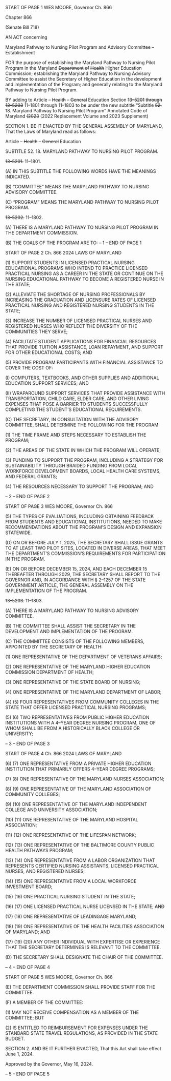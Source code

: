 START OF PAGE 1
WES MOORE, Governor Ch. 866

Chapter 866

(Senate Bill 718)

AN ACT concerning

Maryland Pathway to Nursing Pilot Program and Advisory Committee
– Establishment

FOR the purpose of establishing the Maryland Pathway to Nursing Pilot Program in the
Maryland ~~Department~~ ~~of~~ ~~Health~~ Higher Education Commission; establishing the
Maryland Pathway to Nursing Advisory Committee to assist the Secretary of Higher
Education in the development and implementation of the Program; and generally
relating to the Maryland Pathway to Nursing Pilot Program.

BY adding to
Article – ~~Health~~ ~~–~~ ~~General~~ Education
Section ~~13–5201~~ ~~through~~ ~~13–5203~~ 11–1801 through 11–1803 to be under the new
subtitle “Subtitle ~~52.~~ 18. Maryland Pathway to Nursing Pilot Program”
Annotated Code of Maryland
~~(2023~~ (2022 Replacement Volume and 2023 Supplement)

SECTION 1. BE IT ENACTED BY THE GENERAL ASSEMBLY OF MARYLAND,
That the Laws of Maryland read as follows:

Article – ~~Health~~ ~~–~~ ~~General~~ Education

SUBTITLE 52. 18. MARYLAND PATHWAY TO NURSING PILOT PROGRAM.

~~13–5201.~~ 11–1801.

(A) IN THIS SUBTITLE THE FOLLOWING WORDS HAVE THE MEANINGS
INDICATED.

(B) “COMMITTEE” MEANS THE MARYLAND PATHWAY TO NURSING
ADVISORY COMMITTEE.

(C) “PROGRAM” MEANS THE MARYLAND PATHWAY TO NURSING PILOT
PROGRAM.

~~13–5202.~~ 11–1802.

(A) THERE IS A MARYLAND PATHWAY TO NURSING PILOT PROGRAM IN
THE DEPARTMENT COMMISSION.

(B) THE GOALS OF THE PROGRAM ARE TO:
– 1 –
END OF PAGE 1

START OF PAGE 2
Ch. 866 2024 LAWS OF MARYLAND

(1) SUPPORT STUDENTS IN LICENSED PRACTICAL NURSING
EDUCATIONAL PROGRAMS WHO INTEND TO PRACTICE LICENSED PRACTICAL
NURSING AS A CAREER IN THE STATE OR CONTINUE ON THE NURSING EDUCATIONAL
PATHWAY TO BECOME A REGISTERED NURSE IN THE STATE;

(2) ALLEVIATE THE SHORTAGE OF NURSING PROFESSIONALS BY
INCREASING THE GRADUATION AND LICENSURE RATES OF LICENSED PRACTICAL
NURSING AND REGISTERED NURSING STUDENTS IN THE STATE;

(3) INCREASE THE NUMBER OF LICENSED PRACTICAL NURSES AND
REGISTERED NURSES WHO REFLECT THE DIVERSITY OF THE COMMUNITIES THEY
SERVE;

(4) FACILITATE STUDENT APPLICATIONS FOR FINANCIAL
RESOURCES THAT PROVIDE TUITION ASSISTANCE, LOAN REPAYMENT, AND SUPPORT
FOR OTHER EDUCATIONAL COSTS; AND

(5) PROVIDE PROGRAM PARTICIPANTS WITH FINANCIAL ASSISTANCE
TO COVER THE COST OF:

(I) COMPUTERS, TEXTBOOKS, AND OTHER SUPPLIES AND
ADDITIONAL EDUCATION SUPPORT SERVICES; AND

(II) WRAPAROUND SUPPORT SERVICES THAT PROVIDE
ASSISTANCE WITH TRANSPORTATION, CHILD CARE, ELDER CARE, AND OTHER
LIVING EXPENSES THAT POSE A BARRIER TO STUDENTS SUCCESSFULLY
COMPLETING THE STUDENT’S EDUCATIONAL REQUIREMENTS.

(C) THE SECRETARY, IN CONSULTATION WITH THE ADVISORY COMMITTEE,
SHALL DETERMINE THE FOLLOWING FOR THE PROGRAM:

(1) THE TIME FRAME AND STEPS NECESSARY TO ESTABLISH THE
PROGRAM;

(2) THE AREAS OF THE STATE IN WHICH THE PROGRAM WILL
OPERATE;

(3) FUNDING TO SUPPORT THE PROGRAM, INCLUDING A STRATEGY
FOR SUSTAINABILITY THROUGH BRAIDED FUNDING FROM LOCAL WORKFORCE
DEVELOPMENT BOARDS, LOCAL HEALTH CARE SYSTEMS, AND FEDERAL GRANTS;

(4) THE RESOURCES NECESSARY TO SUPPORT THE PROGRAM; AND

– 2 –
END OF PAGE 2

START OF PAGE 3
WES MOORE, Governor Ch. 866

(5) THE TYPES OF EVALUATIONS, INCLUDING OBTAINING FEEDBACK
FROM STUDENTS AND EDUCATIONAL INSTITUTIONS, NEEDED TO MAKE
RECOMMENDATIONS ABOUT THE PROGRAM’S DESIGN AND EXPANSION STATEWIDE.

(D) ON OR BEFORE JULY 1, 2025, THE SECRETARY SHALL ISSUE GRANTS TO
AT LEAST TWO PILOT SITES, LOCATED IN DIVERSE AREAS, THAT MEET THE
DEPARTMENT’S COMMISSION’S REQUIREMENTS FOR PARTICIPATION IN THE
PROGRAM.

(E) ON OR BEFORE DECEMBER 15, 2024, AND EACH DECEMBER 15
THEREAFTER THROUGH 2029, THE SECRETARY SHALL REPORT TO THE GOVERNOR
AND, IN ACCORDANCE WITH § 2–1257 OF THE STATE GOVERNMENT ARTICLE, THE
GENERAL ASSEMBLY ON THE IMPLEMENTATION OF THE PROGRAM.

~~13–5203.~~ 11–1803.

(A) THERE IS A MARYLAND PATHWAY TO NURSING ADVISORY COMMITTEE.

(B) THE COMMITTEE SHALL ASSIST THE SECRETARY IN THE DEVELOPMENT
AND IMPLEMENTATION OF THE PROGRAM.

(C) THE COMMITTEE CONSISTS OF THE FOLLOWING MEMBERS, APPOINTED
BY THE SECRETARY OF HEALTH:

(1) ONE REPRESENTATIVE OF THE DEPARTMENT OF VETERANS
AFFAIRS;

(2) ONE REPRESENTATIVE OF THE MARYLAND HIGHER EDUCATION
COMMISSION DEPARTMENT OF HEALTH;

(3) ONE REPRESENTATIVE OF THE STATE BOARD OF NURSING;

(4) ONE REPRESENTATIVE OF THE MARYLAND DEPARTMENT OF
LABOR;

(4) (5) FOUR REPRESENTATIVES FROM COMMUNITY COLLEGES IN
THE STATE THAT OFFER LICENSED PRACTICAL NURSING PROGRAMS;

(5) (6) TWO REPRESENTATIVES FROM PUBLIC HIGHER EDUCATION
INSTITUTIONS WITH A 4–YEAR DEGREE NURSING PROGRAM, ONE OF WHOM SHALL
BE FROM A HISTORICALLY BLACK COLLEGE OR UNIVERSITY;

– 3 –
END OF PAGE 3

START OF PAGE 4
Ch. 866 2024 LAWS OF MARYLAND

(6) (7) ONE REPRESENTATIVE FROM A PRIVATE HIGHER
EDUCATION INSTITUTION THAT PRIMARILY OFFERS 4–YEAR DEGREE PROGRAMS;

(7) (8) ONE REPRESENTATIVE OF THE MARYLAND NURSES
ASSOCIATION;

(8) (9) ONE REPRESENTATIVE OF THE MARYLAND ASSOCIATION
OF COMMUNITY COLLEGES;

(9) (10) ONE REPRESENTATIVE OF THE MARYLAND INDEPENDENT
COLLEGE AND UNIVERSITY ASSOCIATION;

(10) (11) ONE REPRESENTATIVE OF THE MARYLAND HOSPITAL
ASSOCIATION;

(11) (12) ONE REPRESENTATIVE OF THE LIFESPAN NETWORK;

(12) (13) ONE REPRESENTATIVE OF THE BALTIMORE COUNTY
PUBLIC HEALTH PATHWAYS PROGRAM;

(13) (14) ONE REPRESENTATIVE FROM A LABOR ORGANIZATION
THAT REPRESENTS CERTIFIED NURSING ASSISTANTS, LICENSED PRACTICAL
NURSES, AND REGISTERED NURSES;

(14) (15) ONE REPRESENTATIVE FROM A LOCAL WORKFORCE
INVESTMENT BOARD;

(15) (16) ONE PRACTICAL NURSING STUDENT IN THE STATE;

(16) (17) ONE LICENSED PRACTICAL NURSE LICENSED IN THE STATE;
~~AND~~

(17) (18) ONE REPRESENTATIVE OF LEADINGAGE MARYLAND;

(18) (19) ONE REPRESENTATIVE OF THE HEALTH FACILITIES
ASSOCIATION OF MARYLAND; AND

(17) (19) (20) ANY OTHER INDIVIDUAL WITH EXPERTISE OR
EXPERIENCE THAT THE SECRETARY DETERMINES IS RELEVANT TO THE
COMMITTEE.

(D) THE SECRETARY SHALL DESIGNATE THE CHAIR OF THE COMMITTEE.

– 4 –
END OF PAGE 4

START OF PAGE 5
WES MOORE, Governor Ch. 866

(E) THE DEPARTMENT COMMISSION SHALL PROVIDE STAFF FOR THE
COMMITTEE.

(F) A MEMBER OF THE COMMITTEE:

(1) MAY NOT RECEIVE COMPENSATION AS A MEMBER OF THE
COMMITTEE; BUT

(2) IS ENTITLED TO REIMBURSEMENT FOR EXPENSES UNDER THE
STANDARD STATE TRAVEL REGULATIONS, AS PROVIDED IN THE STATE BUDGET.

SECTION 2. AND BE IT FURTHER ENACTED, That this Act shall take effect June
1, 2024.

Approved by the Governor, May 16, 2024.

– 5 –
END OF PAGE 5
